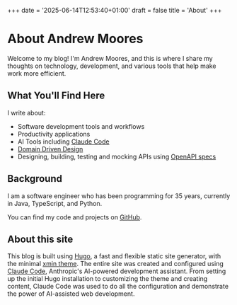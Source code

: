 +++
date = '2025-06-14T12:53:40+01:00'
draft = false
title = 'About'
+++

# About Andrew Moores

Welcome to my blog! I'm Andrew Moores, and this is where I share my thoughts on technology, development, and various tools that help make work more efficient.

## What You'll Find Here

I write about:

- Software development tools and workflows
- Productivity applications
- AI Tools including [Claude Code](https://claude.ai/code)
- [Domain Driven Design](https://martinfowler.com/bliki/DomainDrivenDesign.html)
- Designing, building, testing and mocking APIs using [OpenAPI specs](https://spec.openapis.org/oas/latest.html)

## Background

I am a software engineer who has been programming for 35 years, currently in Java, TypeScript, and Python.

You can find my code and projects on [GitHub](https://github.com/asmoores).

## About this site

This blog is built using [Hugo](https://gohugo.io/), a fast and flexible static site generator, with the minimal [xmin theme](https://github.com/yihui/hugo-xmin). The entire site was created and configured using [Claude Code](https://claude.ai/code), Anthropic's AI-powered development assistant. From setting up the initial Hugo installation to customizing the theme and creating content, Claude Code was used to do all the configuration and demonstrate the power of AI-assisted web development.

